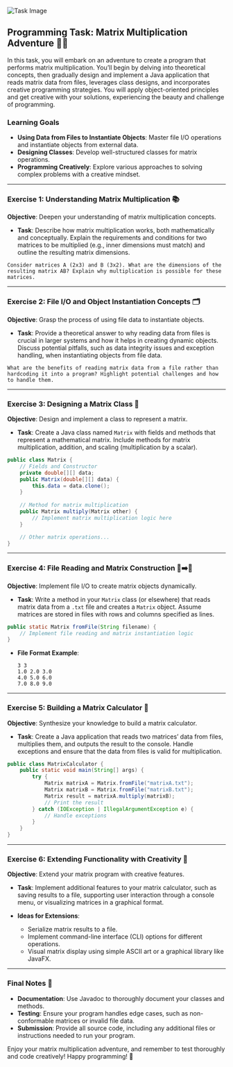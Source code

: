 ![Task Image](https://oaidalleapiprodscus.blob.core.windows.net/private/org-asPC5Skb6EoE1i324HhdGnV1/user-4VyHdJuNDsg3rdcmO7ghXoi2/img-97h2pc0RZ5PUaEivpUiojP0w.png?st=2024-11-02T11%3A18%3A18Z&se=2024-11-02T13%3A18%3A18Z&sp=r&sv=2024-08-04&sr=b&rscd=inline&rsct=image/png&skoid=d505667d-d6c1-4a0a-bac7-5c84a87759f8&sktid=a48cca56-e6da-484e-a814-9c849652bcb3&skt=2024-11-02T02%3A18%3A57Z&ske=2024-11-03T02%3A18%3A57Z&sks=b&skv=2024-08-04&sig=OVm%2B9hpN%2BsYrK9v%2BHOzsOJaNImx8IYKiC1vPCOCwFlk%3D)

## Programming Task: Matrix Multiplication Adventure 🧮✨

In this task, you will embark on an adventure to create a program that performs matrix multiplication. You’ll begin by delving into theoretical concepts, then gradually design and implement a Java application that reads matrix data from files, leverages class designs, and incorporates creative programming strategies. You will apply object-oriented principles and get creative with your solutions, experiencing the beauty and challenge of programming.

### Learning Goals

- **Using Data from Files to Instantiate Objects**: Master file I/O operations and instantiate objects from external data.
- **Designing Classes**: Develop well-structured classes for matrix operations.
- **Programming Creatively**: Explore various approaches to solving complex problems with a creative mindset.

---

### Exercise 1: Understanding Matrix Multiplication 📚

**Objective**: Deepen your understanding of matrix multiplication concepts.

- **Task**: Describe how matrix multiplication works, both mathematically and conceptually. Explain the requirements and conditions for two matrices to be multiplied (e.g., inner dimensions must match) and outline the resulting matrix dimensions. 

```plaintext
Consider matrices A (2x3) and B (3x2). What are the dimensions of the resulting matrix AB? Explain why multiplication is possible for these matrices.
```

---

### Exercise 2: File I/O and Object Instantiation Concepts 🗂️

**Objective**: Grasp the process of using file data to instantiate objects.

- **Task**: Provide a theoretical answer to why reading data from files is crucial in larger systems and how it helps in creating dynamic objects. Discuss potential pitfalls, such as data integrity issues and exception handling, when instantiating objects from file data.

```plaintext
What are the benefits of reading matrix data from a file rather than hardcoding it into a program? Highlight potential challenges and how to handle them.
```

---

### Exercise 3: Designing a Matrix Class 📐

**Objective**: Design and implement a class to represent a matrix.

- **Task**: Create a Java class named `Matrix` with fields and methods that represent a mathematical matrix. Include methods for matrix multiplication, addition, and scaling (multiplication by a scalar).

```java
public class Matrix {
    // Fields and Constructor
    private double[][] data;
    public Matrix(double[][] data) {
        this.data = data.clone();
    }
    
    // Method for matrix multiplication
    public Matrix multiply(Matrix other) {
        // Implement matrix multiplication logic here
    }

    // Other matrix operations...
}
```

---

### Exercise 4: File Reading and Matrix Construction 📄➡️🧊

**Objective**: Implement file I/O to create matrix objects dynamically.

- **Task**: Write a method in your `Matrix` class (or elsewhere) that reads matrix data from a `.txt` file and creates a `Matrix` object. Assume matrices are stored in files with rows and columns specified as lines.

```java
public static Matrix fromFile(String filename) {
    // Implement file reading and matrix instantiation logic
}
```

- **File Format Example**:
  ```plaintext
  3 3
  1.0 2.0 3.0
  4.0 5.0 6.0
  7.0 8.0 9.0
  ```

---

### Exercise 5: Building a Matrix Calculator 🚀

**Objective**: Synthesize your knowledge to build a matrix calculator.

- **Task**: Create a Java application that reads two matrices’ data from files, multiplies them, and outputs the result to the console. Handle exceptions and ensure that the data from files is valid for multiplication.

```java
public class MatrixCalculator {
    public static void main(String[] args) {
        try {
            Matrix matrixA = Matrix.fromFile("matrixA.txt");
            Matrix matrixB = Matrix.fromFile("matrixB.txt");
            Matrix result = matrixA.multiply(matrixB);
            // Print the result
        } catch (IOException | IllegalArgumentException e) {
            // Handle exceptions
        }
    }
}
```

---

### Exercise 6: Extending Functionality with Creativity 🌟

**Objective**: Extend your matrix program with creative features.

- **Task**: Implement additional features to your matrix calculator, such as saving results to a file, supporting user interaction through a console menu, or visualizing matrices in a graphical format.

- **Ideas for Extensions**:
  - Serialize matrix results to a file.
  - Implement command-line interface (CLI) options for different operations.
  - Visual matrix display using simple ASCII art or a graphical library like JavaFX.

---

### Final Notes 📝

- **Documentation**: Use Javadoc to thoroughly document your classes and methods.
- **Testing**: Ensure your program handles edge cases, such as non-conformable matrices or invalid file data.
- **Submission**: Provide all source code, including any additional files or instructions needed to run your program.

Enjoy your matrix multiplication adventure, and remember to test thoroughly and code creatively! Happy programming! 🎉